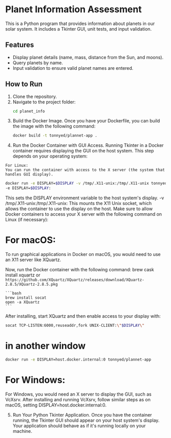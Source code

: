 # Planet Information Assessment 

This is a Python program that provides information about planets in our solar system. It includes a Tkinter GUI, unit tests, and input validation.

## Features
- Display planet details (name, mass, distance from the Sun, and moons).
- Query planets by name.
- Input validation to ensure valid planet names are entered.

## How to Run
1. Clone the repository.
2. Navigate to the project folder:
   ```bash
   cd planet_info
3. Build the Docker Image.
   Once you have your Dockerfile, you can build the image with the following command:
   ```bash
   docker build -t tonnyed/plannet-app .
4. Run the Docker Container with GUI Access.
   Running Tkinter in a Docker container requires displaying the GUI on the host system.
   This step depends on your operating system:
````
For Linux:
You can run the container with access to the X server (the system that handles GUI display).
````
  
   ```bash
   docker run -e DISPLAY=$DISPLAY -v /tmp/.X11-unix:/tmp/.X11-unix tonnyed/plannet-app
-e DISPLAY=$DISPLAY: 
   ````

This sets the DISPLAY environment variable to the host system's display.
-v /tmp/.X11-unix:/tmp/.X11-unix: This mounts the X11 Unix socket,
which allows the container to use the display on the host.
Make sure to allow Docker containers to access your X server with the following
command on Linux (if necessary):



# For macOS:
To run graphical applications in Docker on macOS,
you would need to use an X11 server like XQuartz.

Now, run the Docker container with the following command:
brew cask install xquartz or
`https://github.com/XQuartz/XQuartz/releases/download/XQuartz-2.8.5/XQuartz-2.8.5.pkg`

    ```bash
    brew install socat
    open -a XQuartz
    ```
After installing, start XQuartz and then enable access to your display with:
   ```bash
   socat TCP-LISTEN:6000,reuseaddr,fork UNIX-CLIENT:\"$DISPLAY\"
   ```
# in another window
   ```bash
   docker run -e DISPLAY=host.docker.internal:0 tonnyed/plannet-app
   ```

# For Windows:
For Windows, you would need an X server to display the GUI, such as VcXsrv.
After installing and running VcXsrv, follow similar steps as on macOS,
setting DISPLAY=host.docker.internal:0.

5. Run Your Python Tkinter Application.
   Once you have the container running, the Tkinter GUI should appear on your host system's display.
   Your application should behave as if it's running locally on your machine.
